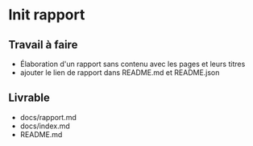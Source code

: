 # Init rapport

## Travail à faire
- Élaboration d'un rapport sans contenu avec les pages et leurs titres
- ajouter le lien de rapport dans README.md et README.json


## Livrable
- docs/rapport.md
- docs/index.md
- README.md